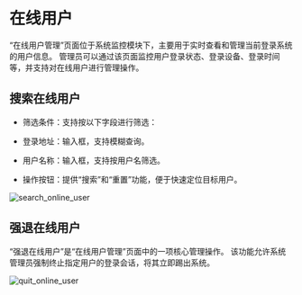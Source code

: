 # 在线用户

“在线用户管理”页面位于系统监控模块下，主要用于实时查看和管理当前登录系统的用户信息。
管理员可以通过该页面监控用户登录状态、登录设备、登录时间等，并支持对在线用户进行管理操作。


## 搜索在线用户

- 筛选条件：支持按以下字段进行筛选：

- 登录地址：输入框，支持模糊查询。

- 用户名称：输入框，支持按用户名筛选。

- 操作按钮：提供“搜索”和“重置”功能，便于快速定位目标用户。

![search_online_user](/assets/img/monitor/search_online_user.png)

## 强退在线用户

“强退在线用户”是“在线用户管理”页面中的一项核心管理操作。
该功能允许系统管理员强制终止指定用户的登录会话，将其立即踢出系统。

![quit_online_user](/assets/img/monitor/quit_online_user.png)